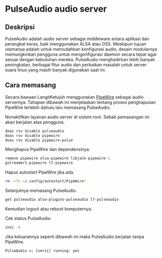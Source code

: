 # PulseAudio audio server

## Deskripsi

PulseAudio adalah audio server sebagai middleware antara aplikasi dan perangkat keras, baik menggunakan ALSA atau OSS. Meskipun tujuan utamanya adalah untuk memudahkan konfigurasi audio, desain modularnya memungkinkan pengguna untuk mengonfigurasi daemon secara tepat agar sesuai dengan kebutuhan mereka.
PulseAudio menghadirkan lebih banyak peningkatan, berbagai fitur audio dan perbaikan masalah untuk server suara linux yang masih banyak digunakan saat ini.

## Cara memasang

Secara bawaan LangitKetujuh menggunakan [PipeWire] sebagai audio servernya. Tahapan dibawah ini menjelaskan tentang proses penghapusan PipeWire terlebih dahulu lalu memasang PulseAudio.

Nonaktifkan layanan audio server di sistem root. Sebab pemasangan ini akan berjalan atas pengguna.

```sh
doas rsv disable pulseaudio
doas rsv disable pipewire
doas rsv disable pipewire-pulse
```

Menghapus PipeWire dan dependensinya.

```sh
remove pipewire alsa-pipewire libjack-pipewire \
gstreamer1-pipewire l7-pipewire
```

Hapus autostart PipeWire jika ada.

```sh
rm -rfv ~/.config/autostart/PipeWire*
```

Selanjutnya memasang PulseAudio.

```sh
get pulseaudio alsa-plugins-pulseaudio l7-pulseaudio
```

Kemudian logout atau reboot komputernya.

Cek status PulseAudio.

```sh
inxi -A
```

Jika keluarannya seperti dibawah ini maka PulseAudio berjalan tanpa PipeWire.

`PulseAudio v: [versi] running: yes`

[PipeWire]:pipewire.md
